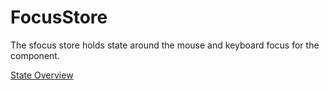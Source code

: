 # FocusStore
The sfocus store holds state around the mouse and keyboard focus for the component.

[State Overview](./state/Overview.md)